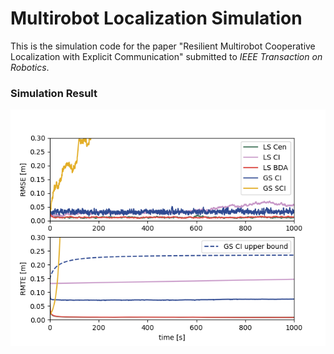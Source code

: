 # Multirobot Localization Simulation

This is the simulation code for the paper "Resilient Multirobot Cooperative Localization with Explicit Communication" submitted to *IEEE Transaction on Robotics*.

### Simulation Result

![Performance plot](plot/performance.png)
